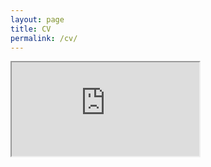 ```yaml
---
layout: page
title: CV
permalink: /cv/
---
```


<iframe src="https://docs.google.com/document/d/e/2PACX-1vTsuAmiOqLefnQVobOrKQ-MCW1glwj7D2firY2PMx66Mhr1_CjLjP6mmrvDdG6FgScH4jpMPtx6XGRh/pub?embedded=true"></iframe>
